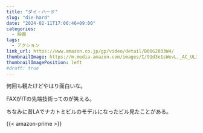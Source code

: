 ```yaml
---
title: "ダイ・ハード"
slug: "die-hard"
date: "2024-02-11T17:06:46+09:00"
categories:
  - 映画
tags:
  - アクション
link_url: https://www.amazon.co.jp/gp/video/detail/B00G2033W4/
thumbnailImage: https://m.media-amazon.com/images/I/91d3e1sWevL._AC_UL320_.jpg
thumbnailImagePosition: left
#draft: true
---
```

何回も観たけどやはり面白いな。
<!--more-->
FAXがITの先端技術ってのが笑える。

ちなみに昔LAでナカトミビルのモデルになったビル見たことがある。

{{< amazon-prime >}}

